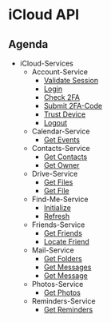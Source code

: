 # iCloud API

## Agenda

* iCloud-Services
    * Account-Service
        * [Validate Session](services/account/validate-session.md)
        * [Login](services/account/login.md)
        * [Check 2FA](services/account/check-mfa.md)
        * [Submit 2FA-Code](services/account/submit-code.md)
        * [Trust Device](services/account/trust-device.md)
        * [Logout](services/account/logout.md)
    * Calendar-Service
        * [Get Events](services/calendar/get-events.md)
    * Contacts-Service
        * [Get Contacts](services/contacts/get-contacts.md)
        * [Get Owner](services/contacts/get-owner.md)
    * Drive-Service
        * [Get Files](services/drive/get-files.md)
        * [Get File](services/drive/get-download-link.md)
    * Find-Me-Service
        * [Initialize](services/find-me/init.md)
        * [Refresh](services/find-me/refresh.md)
    * Friends-Service
        * [Get Friends](services/friends/get-friends.md)
        * [Locate Friend](services/friends/locate-friend.md)
    * Mail-Service
        * [Get Folders](services/mail/get-folders.md)
        * [Get Messages](services/mail/get-messages.md)
        * [Get Message](services/mail/get-message.md)
    * Photos-Service
        * [Get Photos](services/photos/get-photos.md)
    * Reminders-Service
        * [Get Reminders](services/reminders/get-reminders.md)